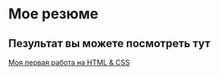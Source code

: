 # Мое резюме

## Пезультат вы можете посмотреть тут

[Моя первая работа на HTML & CSS](https://arturjzx100.github.io/resume/)
